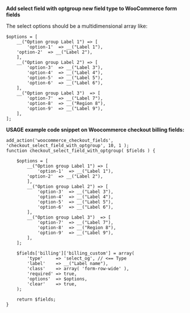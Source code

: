 <strong>Add select field with optgroup new field type to WooCommerce form fields</strong>

The select options should be a multidimensional array like:

<pre><code>$options = [
    __("Option group Label 1") => [
        'option-1' 	=> __("Label 1"),
	'option-2' 	=> __("Label 2"),
    ],
    __("Option group Label 2") => [
        'option-3' 	=> __("Label 3"),
        'option-4' 	=> __("Label 4"),
        'option-5' 	=> __("Label 5"),
        'option-6' 	=> __("Label 6"),
    ],
    __("Option group Label 3")  => [
        'option-7' 	=> __("Label 7"),
        'option-8' 	=> __("Region 8"),
        'option-9' 	=> __("Label 9"),
    ],
];
</code></pre>

<strong>USAGE example code snippet on Woocommerce checkout billing fields:</strong>

<pre><code>add_action('woocommerce_checkout_fields', 'checkout_select_field_with_optgroup', 10, 1 );
function checkout_select_field_with_optgroup( $fields ) {
	
	$options = [
	    __("Option group Label 1") => [
	        'option-1' 	=> __("Label 1"),
		'option-2' 	=> __("Label 2"),
	    ],
	    __("Option group Label 2") => [
	        'option-3' 	=> __("Label 3"),
	        'option-4' 	=> __("Label 4"),
	        'option-5' 	=> __("Label 5"),
	        'option-6' 	=> __("Label 6"),
	    ],
	    __("Option group Label 3")  => [
	        'option-7' 	=> __("Label 7"),
	        'option-8' 	=> __("Region 8"),
	        'option-9' 	=> __("Label 9"),
	    ],
	];
	
	$fields['billing']['billing_custom'] = array(
        'type'     => 'select_og', // <== Type 
        'label'    => __("Label name"),
        'class'    => array( 'form-row-wide' ),
        'required' => true,
        'options'  => $options,
        'clear'    => true,
    );
    
    return $fields;
}
</code></pre>


